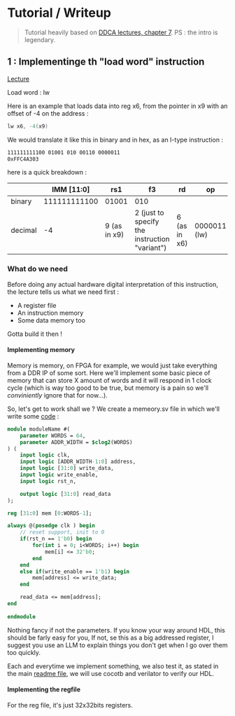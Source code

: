 # Tutorial / Writeup

> Tutorial heavily based on [DDCA lectures, chapter 7](https://www.youtube.com/watch?v=lrN-uBKooRY&list=PLh8QClfSUTcbfTnKUz_uPOn-ghB4iqAhs). PS :  the intro is legendary.

## 1 : Implementinge th "load word" instruction

[Lecture](https://www.youtube.com/watch?v=AoBkibslRBM)

Load word : lw

Here is an example that loads data into reg x6, from the pointer in x9 with an offset of -4 on the address :

```asm
lw x6, -4(x9)
```

We would translate it like this in binary and in hex, as an I-type instruction :

```txt
111111111100 01001 010 00110 0000011
0xFFC4A303
```

here is a quick breakdown :

|  | IMM [11:0] | rs1 | f3 | rd | op |
|---|---|---|---|---|---|
| binary | 111111111100 | 01001 | 010 |  |  |
| decimal | -4 | 9 (as in x9) | 2 (just to specify the instruction "variant") | 6 (as in x6) | 0000011 (lw) |

### What do we need

Before doing any actual hardware digital interpretation of this instruction, the lecture tells us what we need first :

- A register file
- An instruction memory
- Some data memory too

Gotta build it then !

#### Implementing memory

Memory is memory, on FPGA for example, we would just take everything from a DDR IP of some sort. Here we'll implement some basic piece of memory that can store X amount of words and it will respond in 1 clock cycle (which is way too good to be true, but memory is a pain so we'll *conviniently* ignore that for now...).

So, let's get to work shall we ? We create a memeory.sv file in which we'll write some [code](./src/memory.sv) :

```sv
module moduleName #(
    parameter WORDS = 64,
    parameter ADDR_WIDTH = $clog2(WORDS)
) (
    input logic clk,
    input logic [ADDR_WIDTH-1:0] address,
    input logic [31:0] write_data,
    input logic write_enable,
    input logic rst_n,

    output logic [31:0] read_data
);

reg [31:0] mem [0:WORDS-1];

always @(posedge clk ) begin
    // reset support, init to 0
    if(rst_n == 1'b0) begin
        for(int i = 0; i<WORDS; i++) begin
            mem[i] <= 32'b0;
        end
    end 
    else if(write_enable == 1'b1) begin
        mem[address] <= write_data;
    end

    read_data <= mem[address];
end
    
endmodule
```

Nothing fancy if not the parameters. If you know your way around HDL, this should be farly easy for you, If not, se this as a big addressed register, I suggest you use an LLM to explain things you don't get when I go over them too quickly.

Each and everytime we implement something, we also test it, as stated in the main [readme file](./readme.md), we will use cocotb and verilator to verify our HDL.

#### Implementing the regfile

For the reg file, it's just 32x32bits registers.